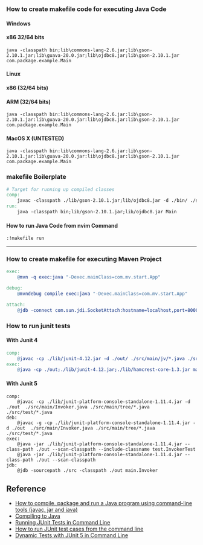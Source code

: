 ### How to create makefile code for executing Java Code
#### Windows
#### x86 32/64 bits
```
java -classpath bin;lib\commons-lang-2.6.jar;lib\gson-2.10.1.jar;lib\guava-20.0.jar;lib\ojdbc8.jar;lib\gson-2.10.1.jar com.package.example.Main
```

#### Linux
#### x86 (32/64 bits)
#### ARM (32/64 bits)
```
java -classpath bin:lib\commons-lang-2.6.jar:lib\gson-2.10.1.jar:lib\guava-20.0.jar:lib\ojdbc8.jar:lib\gson-2.10.1.jar com.package.example.Main
```

#### MacOS X (UNTESTED)
```
java -classpath bin:lib\commons-lang-2.6.jar:lib\gson-2.10.1.jar:lib\guava-20.0.jar:lib\ojdbc8.jar:lib\gson-2.10.1.jar com.package.example.Main
```

### makefile Boilerplate
```makefile
# Target for running up compiled classes
comp:
	javac -classpath ./lib/gson-2.10.1.jar;lib/ojdbc8.jar -d ./bin/ ./src/com/*.java ./src/com/impl/*.java
run:
	java -classpath bin;lib/gson-2.10.1.jar;lib/ojdbc8.jar Main
```
#### How to run Java Code from nvim Command
```
:!makefile run
```

---
### How to create makefile for executing Maven Project
```makefile
exec:
	@mvn -q exec:java "-Dexec.mainClass=com.mv.start.App"

debug:
	@mvndebug compile exec:java "-Dexec.mainClass=com.mv.start.App"

attach:
	@jdb -connect com.sun.jdi.SocketAttach:hostname=localhost,port=8000
```

### How to run junit tests
#### With Junit 4
```Makefile
comp:
	@javac -cp ./lib/junit-4.12.jar -d ./out/ ./src/main/jv/*.java ./src/test/jv/*.java
exec:
	@java -cp ./out;./lib/junit-4.12.jar;./lib/hamcrest-core-1.3.jar main.jv.TestRunner
```
#### With Junit 5
```
comp:
	@javac -cp ./lib/junit-platform-console-standalone-1.11.4.jar -d ./out  ./src/main/Invoker.java ./src/main/tree/*.java ./src/test/*.java
deb:
	@javac -g -cp ./lib/junit-platform-console-standalone-1.11.4.jar -d ./out  ./src/main/Invoker.java ./src/main/tree/*.java ./src/test/*.java
exec:
	@java -jar ./lib/junit-platform-console-standalone-1.11.4.jar --class-path ./out --scan-classpath --include-classname test.InvokerTest
	@java -jar ./lib/junit-platform-console-standalone-1.11.4.jar --class-path ./out --scan-classpath
jdb:
	@jdb -sourcepath ./src -classpath ./out main.Invoker
```

## Reference
* [How to compile, package and run a Java program using command-line tools (javac, jar and java)](https://www.codejava.net/java-core/tools/how-to-compile-package-and-run-a-java-program-using-command-line-tools-javac-jar-and-java)
* [Compiling to Java](https://javarush.com/en/groups/posts/en.2318.compiling-to-java)
* [Running JUnit Tests in Command Line](https://jojozhuang.github.io/programming/running-junit-tests-in-command-line/)
* [How to run JUnit test cases from the command line](https://codemia.io/knowledge-hub/path/how_to_run_junit_test_cases_from_the_command_line)
* [Dynamic Tests with JUnit 5 in Command Line](https://jojozhuang.github.io/programming/dynamic-tests-with-junit5-in-command-line/)

